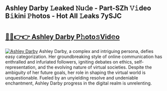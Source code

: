 ## Ashley Darby 𝙻eaked 𝙽u𝚍e - Part-SZh 𝚅𝚒deo B𝚒kini 𝙿hotos - Hot All 𝙻eaks 7ySJC

# <h2><a href="http://ld1ac8.urlbe.top/?page=Ashley+Darby">🔗🔗👉👉 Ashley Darby P𝚑oto𝚜Vid𝚎o</a></h2>

[![Ashley Darby](https://i.imgur.com/eBuTRDB.gif)](http://ld1ac8.urlbe.top/?page=Ashley+Darby)
Ashley Darby, a complex and intriguing persona, defies easy categorization. Her groundbreaking style of online communication has enthralled and infuriated followers, igniting debates on ethics, self-representation, and the evolving nature of virtual societies. Despite the ambiguity of her future goals, her role in shaping the virtual world is unquestionable. Fueled by an unyielding resolve and undeniable enchantment, Ashley Darby progress in the digital realm is unrelenting.
